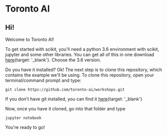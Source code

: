 # Toronto AI

## Hi!

Welcome to Toronto AI!


To get started with scikit, you'll need a python 3.6 environment with scikit, jupyter and some other libraries.  You can get all of this in one download [here](https://www.continuum.io/downloads){target: '_blank'}.  Choose the 3.6 version.


Do you have it installed?  Ok!  The next step is to clone this repository, which contains the example we'll be using.  To clone this repository, open your terminal/command prompt and type:

```git clone https://github.com/toronto-ai/workshops.git```

If you don't have git installed, you can find it [here](https://git-scm.com/downloads){target: '_blank'}

Now, once you have it cloned, go into that folder and type

```jupyter notebook```

You're ready to go!

